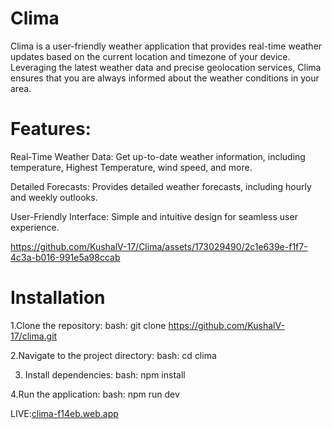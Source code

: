 # Clima

Clima is a user-friendly weather application that provides real-time weather updates based on the current location and timezone of your device. Leveraging the latest weather data and precise geolocation services, Clima ensures that you are always informed about the weather conditions in your area.

# Features:

Real-Time Weather Data: Get up-to-date weather information, including temperature, Highest Temperature, wind speed, and more.

Detailed Forecasts: Provides detailed weather forecasts, including hourly and weekly outlooks.

User-Friendly Interface: Simple and intuitive design for seamless user experience.


https://github.com/KushalV-17/Clima/assets/173029490/2c1e639e-f1f7-4c3a-b016-991e5a98ccab



# Installation

1.Clone the repository:
   bash:
   git clone https://github.com/KushalV-17/clima.git

2.Navigate to the project directory:
   bash:
   cd clima
   
3. Install dependencies:
   bash:
   npm install

4.Run the application:
   bash:
   npm run dev

LIVE:[clima-f14eb.web.app](https://clima-f14eb.web.app/)










